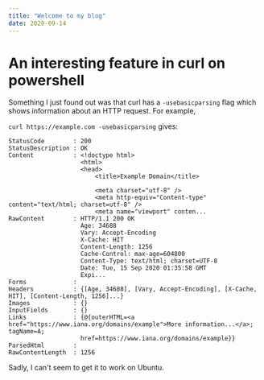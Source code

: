```yaml
---
title: "Welcome to my blog"
date: 2020-09-14
---
```


# An interesting feature in curl on powershell

Something I just found out was that curl has a `-usebasicparsing` flag which shows information about an HTTP request. For example,

`curl https://example.com -usebasicparsing` gives:

```
StatusCode        : 200
StatusDescription : OK
Content           : <!doctype html>
                    <html>
                    <head>
                        <title>Example Domain</title>

                        <meta charset="utf-8" />
                        <meta http-equiv="Content-type" content="text/html; charset=utf-8" />
                        <meta name="viewport" conten...
RawContent        : HTTP/1.1 200 OK
                    Age: 34688
                    Vary: Accept-Encoding
                    X-Cache: HIT
                    Content-Length: 1256
                    Cache-Control: max-age=604800
                    Content-Type: text/html; charset=UTF-8
                    Date: Tue, 15 Sep 2020 01:35:58 GMT
                    Expi...
Forms             :
Headers           : {[Age, 34688], [Vary, Accept-Encoding], [X-Cache, HIT], [Content-Length, 1256]...}
Images            : {}
InputFields       : {}
Links             : {@{outerHTML=<a href="https://www.iana.org/domains/example">More information...</a>; tagName=A;
                    href=https://www.iana.org/domains/example}}
ParsedHtml        :
RawContentLength  : 1256
```

Sadly, I can't seem to get it to work on Ubuntu.
